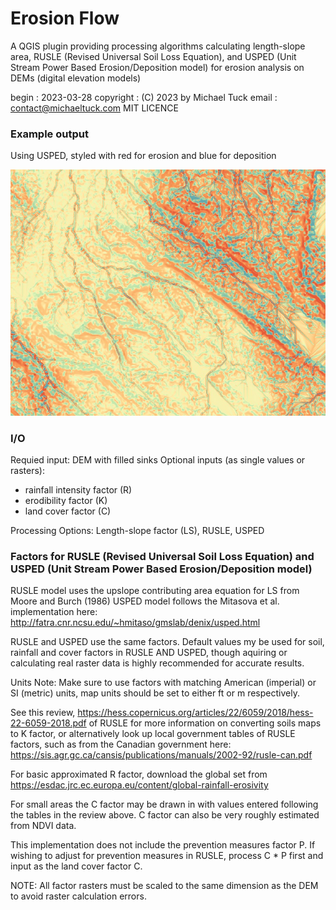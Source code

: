 # Erosion Flow
 
A QGIS plugin providing processing algorithms calculating length-slope area,
RUSLE (Revised Universal Soil Loss Equation),
and USPED (Unit Stream Power Based Erosion/Deposition model)
for erosion analysis on DEMs (digital elevation models)

begin                : 2023-03-28
copyright            : (C) 2023 by Michael Tuck
email                : contact@michaeltuck.com
MIT LICENCE

### Example output
Using USPED, styled with red for erosion and blue for deposition

![USPED sample output](USPEDexample.jpg)

### I/O

Requied input: DEM with filled sinks
Optional inputs (as single values or rasters):
 - rainfall intensity factor (R)
 - erodibility factor (K)
 - land cover factor (C)

Processing Options: Length-slope factor (LS), RUSLE, USPED

### Factors for RUSLE (Revised Universal Soil Loss Equation) and USPED (Unit Stream Power Based Erosion/Deposition model)

RUSLE model uses the upslope contributing area equation for LS from Moore and Burch (1986) 
USPED model follows the Mitasova et al. implementation here: http://fatra.cnr.ncsu.edu/~hmitaso/gmslab/denix/usped.html

RUSLE and USPED use the same factors. Default values my be
used for soil, rainfall and cover factors in RUSLE AND USPED,
though aquiring or calculating real raster data is highly recommended for accurate results.

Units Note: Make sure to use factors with matching American (imperial) or SI (metric) units,
map units should be set to either ft or m respectively.

See this review, https://hess.copernicus.org/articles/22/6059/2018/hess-22-6059-2018.pdf
of RUSLE for more information on converting soils maps to K factor,
or alternatively look up local government tables of RUSLE factors, such as
from the Canadian government here: https://sis.agr.gc.ca/cansis/publications/manuals/2002-92/rusle-can.pdf

For basic approximated R factor, download the global set from
https://esdac.jrc.ec.europa.eu/content/global-rainfall-erosivity

For small areas the C factor may be drawn in with values
entered following the tables in the review above. C factor can
also be very roughly estimated from NDVI data.

This implementation does not include the prevention measures factor P.
If wishing to adjust for prevention measures in RUSLE, process C * P
first and input as the land cover factor C.

NOTE: All factor rasters must be scaled to the same dimension as
the DEM to avoid raster calculation errors.
